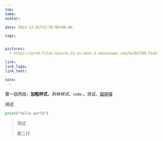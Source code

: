 ```yaml
---
top:
name: 
avatar:

date: 2023-12-01T12:50:00+00:00

tags:


pictures:
  - https://prod-files-secure.s3.us-west-2.amazonaws.com/ba3b2760-f1a5-4a5a-b58f-c00d3288ee4b/601c3e2a-c559-4161-a027-3bdb6ae04ad7/Untitled.png?X-Amz-Algorithm=AWS4-HMAC-SHA256&X-Amz-Content-Sha256=UNSIGNED-PAYLOAD&X-Amz-Credential=AKIAT73L2G45HZZMZUHI%2F20231209%2Fus-west-2%2Fs3%2Faws4_request&X-Amz-Date=20231209T061944Z&X-Amz-Expires=3600&X-Amz-Signature=aeae1cd628f3617566425c040db9dea173656ec24da2893569a39d2281f8e1d2&X-Amz-SignedHeaders=host&x-id=GetObject

link: 
link_logo:
link_text: 

note: 
---
```

第一自然段，**加粗样式**，*斜体样式，*`code` 。测试，[超链接](http://www.baidu.com/)

测试

```python
print("hello world")
```

> 测试
>
> 第二行

